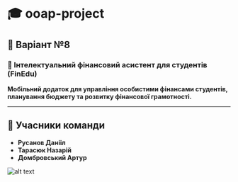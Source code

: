 # 🎓 ooap-project

## 📌 Варіант №8

### 📱 Інтелектуальний фінансовий асистент для студентів (FinEdu)
**Мобільний додаток для управління особистими фінансами студентів, планування бюджету та розвитку фінансової грамотності.**

---

## 👥 Учасники команди
- **Русанов Данііл**
- **Тарасюк Назарій**
- **Домбровський Артур**

![alt text](https://media.discordapp.net/attachments/1354179789069750412/1357090469057794199/image.png?ex=67eef07d&is=67ed9efd&hm=7f2f14c9497ac34f298318a7cf500f690261d0a789d32c0a9af7f3a049e12700&=&format=webp&quality=lossless&width=1392&height=198)

